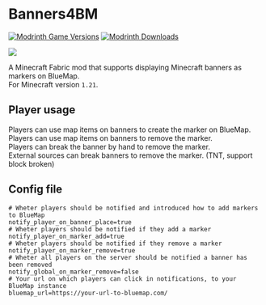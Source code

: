 # Banners4BM

[![Modrinth Game Versions](https://img.shields.io/modrinth/game-versions/tkiadW4P?logo=modrinth&style=for-the-badge)](https://modrinth.com/mod/banners4bm)
[![Modrinth Downloads](https://img.shields.io/modrinth/dt/tkiadW4P?color=blue&logo=modrinth&style=for-the-badge)](https://modrinth.com/mod/banners4bm)

![](src/main/resources/assets/banners4bm/icon.png)

A Minecraft Fabric mod that supports displaying Minecraft banners as markers on BlueMap.  
For Minecraft version `1.21`.

## Player usage

Players can use map items on banners to create the marker on BlueMap.  
Players can use map items on banners to remove the marker.  
Players can break the banner by hand to remove the marker.  
External sources can break banners to remove the marker. (TNT, support block broken)

## Config file
``` properties
# Wheter players should be notified and introduced how to add markers to BlueMap
notify_player_on_banner_place=true
# Wheter players should be notified if they add a marker
notify_player_on_marker_add=true
# Wheter players should be notified if they remove a marker
notify_player_on_marker_remove=true
# Wheter all players on the server should be notified a banner has been removed
notify_global_on_marker_remove=false
# Your url on which players can click in notifications, to your BlueMap instance 
bluemap_url=https://your-url-to-bluemap.com/
```
